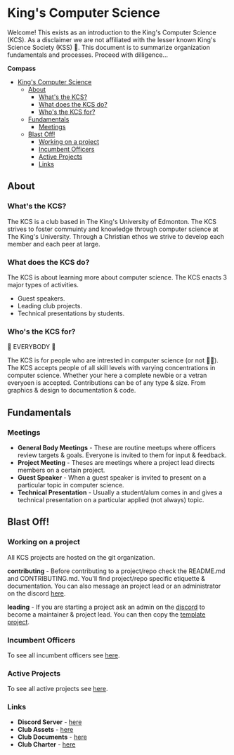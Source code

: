 # King's Computer Science

Welcome! This exists as an introduction to the King's Computer Science (KCS). As a disclaimer we are not affiliated with the lesser known King's Science Society (KSS) 🤮. This document is to summarize organization fundamentals and processes. Proceed with dilligence...

**Compass**
- [King's Computer Science](#kings-computer-science)
	- [About](#about)
		- [What's the KCS?](#whats-the-kcs)
		- [What does the KCS do?](#what-does-the-kcs-do)
		- [Who's the KCS for?](#whos-the-kcs-for)
	- [Fundamentals](#fundamentals)
		- [Meetings](#meetings)
	- [Blast Off!](#blast-off)
		- [Working on a project](#working-on-a-project)
		- [Incumbent Officers](#incumbent-officers)
		- [Active Projects](#active-projects)
		- [Links](#links)

## About

### What's the KCS?

The KCS is a club based in The King's University of Edmonton. The KCS strives to foster commuinty and knowledge through computer science at The King's University. Through a Christian ethos we strive to develop each member and each peer at large.

### What does the KCS do?

The KCS is about learning more about computer science. The KCS enacts 3 major types of activities.
* Guest speakers.
* Leading club projects.
* Technical presentations by students.

### Who's the KCS for?

🤩 EVERYBODY 🤩

The KCS is for people who are intrested in computer science (or not 🤷‍♂️). The KCS accepts people of all skill levels with varying concentrations in computer science. Whether your here a complete newbie or a vetran everyoen is accepted. Contributions can be of any type & size. From graphics & design to documentation & code.

## Fundamentals

### Meetings
- **General Body Meetings** - These are routine meetups where officers review targets & goals. Everyone is invited to them for input & feedback.
- **Project Meeting** - Theses are meetings where a project lead directs members on a certain project.
- **Guest Speaker** - When a guest speaker is invited to present on a particular topic in computer science.
- **Technical Presentation** - Usually a student/alum comes in and gives a technical presentation on a particular applied (not always) topic.

## Blast Off!

### Working on a project

All KCS projects are hosted on the git organization.

**contributing** - Before contributing to a project/repo check the README.md and CONTRIBUTING.md. You'll find project/repo specific etiquette & documentation. You can also message an project lead or an administrator on the discord [here](https://discord.gg/bpyCxnR).

**leading** - If you are starting a project ask an admin on the [discord](https://discord.gg/bpyCxnR) to become a maintainer & project lead. You can then copy the [template project](https://github.com/TKUCSC/club-template).

### Incumbent Officers

To see all incumbent officers see [here](ACTIVE.md#officers).

### Active Projects

To see all active projects see [here](ACTIVE.md#projects).

### Links

- **Discord Server** - [here](https://github.com/TKUCSC/club-template)
- **Club Assets** - [here](https://github.com/TKUCSC/club-assets)
- **Club Documents** - [here](https://github.com/TKUCSC/club-documents)
- **Club Charter** - [here](https://github.com/TKUCSC/charter)
